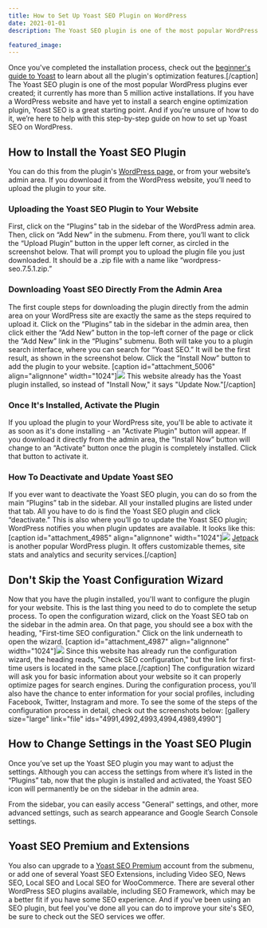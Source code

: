 ```yaml
---
title: How to Set Up Yoast SEO Plugin on WordPress
date: 2021-01-01
description: The Yoast SEO plugin is one of the most popular WordPress plugins ever created; it currently has more than 5 million active installations. If you have a WordPress website and have yet to install a search engine optimization plugin, Yoast SEO is a great starting point. And if you're unsure of how to do it, we’re here to help with this step-by-step guide on how to set up Yoast SEO on WordPress.

featured_image:
---
```

Once you've completed the installation process, check out the [beginner's guide to Yoast](https://yoast.com/beginners-guide-yoast-seo/) to learn about all the plugin's optimization features.[/caption] The Yoast SEO plugin is one of the most popular WordPress plugins ever created; it currently has more than 5 million active installations. If you have a WordPress website and have yet to install a search engine optimization plugin, Yoast SEO is a great starting point. And if you're unsure of how to do it, we’re here to help with this step-by-step guide on how to set up Yoast SEO on WordPress.

## How to Install the Yoast SEO Plugin

You can do this from the plugin's [WordPress page,](https://wordpress.org/plugins/wordpress-seo/) or from your website’s admin area. If you download it from the WordPress website, you’ll need to upload the plugin to your site.

### Uploading the Yoast SEO Plugin to Your Website

First, click on the “Plugins” tab in the sidebar of the WordPress admin area. Then, click on “Add New” in the submenu. From there, you’ll want to click the “Upload Plugin” button in the upper left corner, as circled in the screenshot below. That will prompt you to upload the plugin file you just downloaded. It should be a .zip file with a name like “wordpress-seo.7.5.1.zip.”

### Downloading Yoast SEO Directly From the Admin Area

The first couple steps for downloading the plugin directly from the admin area on your WordPress site are exactly the same as the steps required to upload it. Click on the “Plugins” tab in the sidebar in the admin area, then click either the “Add New” button in the top-left corner of the page or click the “Add New” link in the “Plugins” submenu. Both will take you to a plugin search interface, where you can search for “Yoast SEO.” It will be the first result, as shown in the screenshot below. Click the “Install Now” button to add the plugin to your website. [caption id="attachment_5006" align="alignnone" width="1024"]![](https://www.gaintap.com/wp-content/uploads/2018/05/Plugins-Search-Page-WordPress-1024x440.png) This website already has the Yoast plugin installed, so instead of "Install Now," it says "Update Now."[/caption]

### Once It's Installed, Activate the Plugin

If you upload the plugin to your WordPress site, you'll be able to activate it as soon as it's done installing - an "Activate Plugin" button will appear. If you download it directly from the admin area, the “Install Now” button will change to an “Activate” button once the plugin is completely installed. Click that button to activate it.

### How To Deactivate and Update Yoast SEO

If you ever want to deactivate the Yoast SEO plugin, you can do so from the main “Plugins” tab in the sidebar. All your installed plugins are listed under that tab. All you have to do is find the Yoast SEO plugin and click “deactivate.” This is also where you’ll go to update the Yoast SEO plugin; WordPress notifies you when plugin updates are available. It looks like this: [caption id="attachment_4985" align="alignnone" width="1024"]![](https://www.gaintap.com/wp-content/uploads/2018/05/WordPress-Plugin-Update-Example-1024x105.png) [Jetpack](https://wordpress.org/plugins/jetpack/) is another popular WordPress plugin. It offers customizable themes, site stats and analytics and security services.[/caption]

## Don't Skip the Yoast Configuration Wizard

Now that you have the plugin installed, you'll want to configure the plugin for your website. This is the last thing you need to do to complete the setup process. To open the configuration wizard, click on the Yoast SEO tab on the sidebar in the admin area. On that page, you should see a box with the heading, "First-time SEO configuration." Click on the link underneath to open the wizard. [caption id="attachment_4987" align="alignnone" width="1024"]![](https://www.gaintap.com/wp-content/uploads/2018/05/Yoast-SEO-Plugin-Configuration-Wizard-Link-1024x549.png) Since this website has already run the configuration wizard, the heading reads, "Check SEO configuration," but the link for first-time users is located in the same place.[/caption] The configuration wizard will ask you for basic information about your website so it can properly optimize pages for search engines. During the configuration process, you'll also have the chance to enter information for your social profiles, including Facebook, Twitter, Instagram and more. To see the some of the steps of the configuration process in detail, check out the screenshots below: [gallery size="large" link="file" ids="4991,4992,4993,4994,4989,4990"]

## How to Change Settings in the Yoast SEO Plugin

Once you’ve set up the Yoast SEO plugin you may want to adjust the settings. Although you can access the settings from where it’s listed in the “Plugins” tab, now that the plugin is installed and activated, the Yoast SEO icon will permanently be on the sidebar in the admin area.

From the sidebar, you can easily access "General" settings, and other, more advanced settings, such as search appearance and Google Search Console settings.

## Yoast SEO Premium and Extensions

You also can upgrade to a [Yoast SEO Premium](https://yoast.com/wordpress/plugins/seo/) account from the submenu, or add one of several Yoast SEO Extensions, including Video SEO, News SEO, Local SEO and Local SEO for WooCommerce. There are several other WordPress SEO plugins available, including SEO Framework, which may be a better fit if you have some SEO experience. And if you've been using an SEO plugin, but feel you've done all you can do to improve your site's SEO, be sure to check out the SEO services we offer.